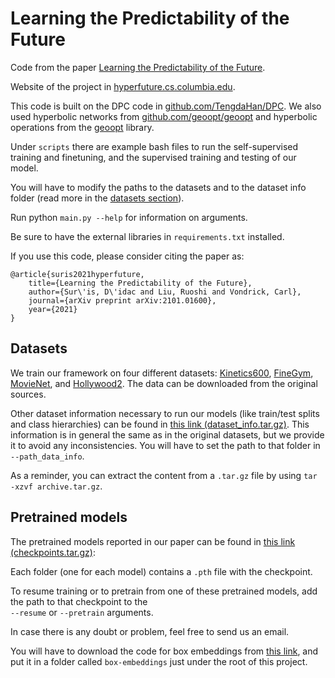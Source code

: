 # Learning the Predictability of the Future

Code from the paper [Learning the Predictability of the Future](https://arxiv.org/abs/2101.01600).

Website of the project in [hyperfuture.cs.columbia.edu](https://hyperfuture.cs.columbia.edu).

This code is built on the DPC code in [github.com/TengdaHan/DPC](https://github.com/geoopt/geoopt).
We also used hyperbolic networks from [github.com/geoopt/geoopt](https://github.com/geoopt/geoopt) and hyperbolic
operations from the [geoopt](https://github.com/geoopt/geoopt) library.

Under `scripts` there are example bash files to run the self-supervised training and finetuning, and the 
supervised training and testing of our model.

You will have to modify the paths to the datasets and to the dataset info folder (read more in the 
[datasets section](#datasets)).

Run python `main.py --help` for information on arguments.

Be sure to have the external libraries in `requirements.txt` installed.

If you use this code, please consider citing the paper as:

```
@article{suris2021hyperfuture,
    title={Learning the Predictability of the Future},
    author={Sur\'is, D\'idac and Liu, Ruoshi and Vondrick, Carl},
    journal={arXiv preprint arXiv:2101.01600},
    year={2021}
}
```

## Datasets

We train our framework on four different datasets: [Kinetics600](https://deepmind.com/research/open-source/kinetics), 
[FineGym](https://sdolivia.github.io/FineGym/), [MovieNet](http://movienet.site), and 
[Hollywood2](https://www.di.ens.fr/~laptev/actions/hollywood2/). The data can be downloaded from the original sources.

Other dataset information necessary to run our models (like train/test splits and class hierarchies) can be found in 
[this link (dataset_info.tar.gz)](https://hyperfuture.cs.columbia.edu/dataset_info.tar.gz). This information is in
general the same as in the original datasets, but we provide it to avoid any inconsistencies. You will have to set the 
path to that folder in `--path_data_info`.

As a reminder, you can extract the content from a `.tar.gz` file by using `tar -xzvf archive.tar.gz`.

## Pretrained models

The pretrained models reported in our paper can be found in 
[this link (checkpoints.tar.gz)](https://hyperfuture.cs.columbia.edu/checkpoints.tar.gz):

Each folder (one for each model) contains a `.pth` file with the checkpoint.

To resume training or to pretrain from one of these pretrained models, add the path to that checkpoint to the  
`--resume` or `--pretrain` arguments.

In case there is any doubt or problem, feel free to send us an email.


You will have to download the code for box embeddings from [this link](https://github.com/iesl/box-embeddings), and 
put it in a folder called `box-embeddings` just under the root of this project.